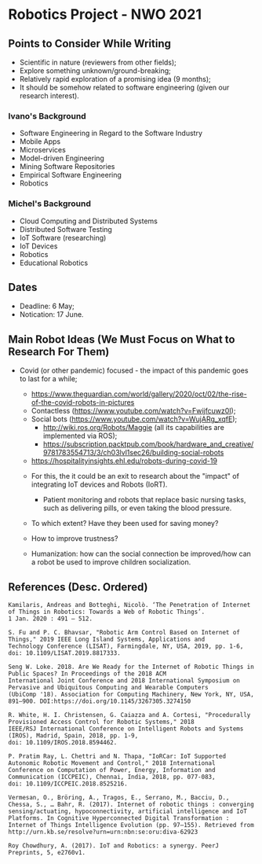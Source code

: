 # Robotics Project - NWO 2021

## Points to Consider While Writing

- Scientific in nature (reviewers from other fields);
- Explore something unknown/ground-breaking;
- Relatively rapid exploration of a promising idea (9 months);
- It should be somehow related to software engineering (given our research interest).

### Ivano's Background
- Software Engineering in Regard to the Software Industry
- Mobile Apps
- Microservices
- Model-driven Engineering
- Mining Software Repositories
- Empirical Software Engineering
- Robotics


### Michel's Background
- Cloud Computing and Distributed Systems
- Distributed Software Testing
- IoT Software (researching)
- IoT Devices
- Robotics
- Educational Robotics

## Dates
- Deadline: 6 May;
- Notication: 17 June.

## Main Robot Ideas (We Must Focus on What to Research For Them)
- Covid (or other pandemic) focused - the impact of this pandemic goes to last for a while;
  - https://www.theguardian.com/world/gallery/2020/oct/02/the-rise-of-the-covid-robots-in-pictures
  - Contactless (https://www.youtube.com/watch?v=Fwijfcuwz0I);
  - Social bots (https://www.youtube.com/watch?v=WujARg_xqfE);
    - http://wiki.ros.org/Robots/Maggie (all its capabilities are implemented via ROS); 
    - https://subscription.packtpub.com/book/hardware_and_creative/9781783554713/3/ch03lvl1sec26/building-social-robots
  - https://hospitalityinsights.ehl.edu/robots-during-covid-19

  * For this, the it could be an exit to research about the "impact" of integrating IoT devices and Robots (IoRT).
    - Patient monitoring and robots that replace basic nursing tasks, such as delivering pills, or even taking the blood pressure.
  
  * To which extent? Have they been used for saving money?
  
  * How to improve trustness?
  
  * Humanization: how can the social connection be improved/how can a robot be used to improve children socialization.

## References (Desc. Ordered)

```
Kamilaris, Andreas and Botteghi, Nicolò. ‘The Penetration of Internet of Things in Robotics: Towards a Web of Robotic Things’. 
1 Jan. 2020 : 491 – 512.

S. Fu and P. C. Bhavsar, "Robotic Arm Control Based on Internet of Things," 2019 IEEE Long Island Systems, Applications and 
Technology Conference (LISAT), Farmingdale, NY, USA, 2019, pp. 1-6, doi: 10.1109/LISAT.2019.8817333.

Seng W. Loke. 2018. Are We Ready for the Internet of Robotic Things in Public Spaces? In Proceedings of the 2018 ACM 
International Joint Conference and 2018 International Symposium on Pervasive and Ubiquitous Computing and Wearable Computers 
(UbiComp '18). Association for Computing Machinery, New York, NY, USA, 891–900. DOI:https://doi.org/10.1145/3267305.3274150

R. White, H. I. Christensen, G. Caiazza and A. Cortesi, "Procedurally Provisioned Access Control for Robotic Systems," 2018 
IEEE/RSJ International Conference on Intelligent Robots and Systems (IROS), Madrid, Spain, 2018, pp. 1-9, 
doi: 10.1109/IROS.2018.8594462.

P. Pratim Ray, L. Chettri and N. Thapa, "IoRCar: IoT Supported Autonomic Robotic Movement and Control," 2018 International 
Conference on Computation of Power, Energy, Information and Communication (ICCPEIC), Chennai, India, 2018, pp. 077-083, 
doi: 10.1109/ICCPEIC.2018.8525216.

Vermesan, O., Bröring, A., Tragos, E., Serrano, M., Bacciu, D., Chessa, S., … Bahr, R. (2017). Internet of robotic things : converging sensing/actuating, hypoconnectivity, artificial intelligence and IoT Platforms. In Cognitive Hyperconnected Digital Transformation : Internet of Things Intelligence Evolution (pp. 97–155). Retrieved from http://urn.kb.se/resolve?urn=urn:nbn:se:oru:diva-62923

Roy Chowdhury, A. (2017). IoT and Robotics: a synergy. PeerJ Preprints, 5, e2760v1.

```
